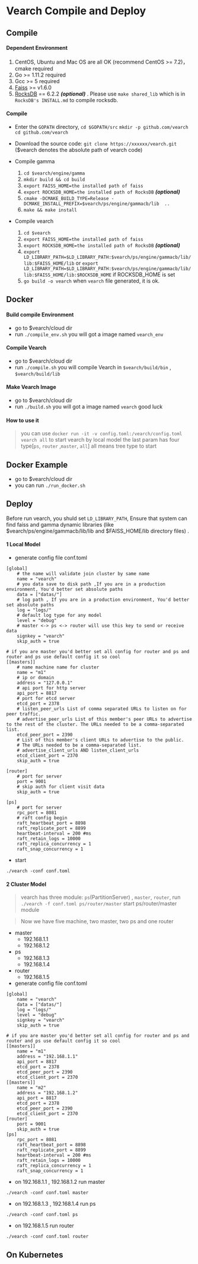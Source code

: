 # Vearch Compile and Deploy

## Compile

#### Dependent Environment 

   1. CentOS, Ubuntu and Mac OS are all OK (recommend CentOS >= 7.2)，cmake required
   2. Go >= 1.11.2 required
   3. Gcc >= 5 required
   4. [Faiss](https://github.com/facebookresearch/faiss) >= v1.6.0
   5. [RocksDB](https://github.com/facebook/rocksdb) == 6.2.2 ***(optional)*** . Please use `make shared_lib` which is in `RocksDB's INSTALL.md` to compile rocksdb.

#### Compile 
   * Enter the `GOPATH` directory, `cd $GOPATH/src` `mkdir -p github.com/vearch` `cd github.com/vearch`
   * Download the source code: `git clone https://xxxxxx/vearch.git` ($vearch denotes the absolute path of vearch code)
   * Compile gamma
       1. `cd $vearch/engine/gamma`
       2. `mkdir build && cd build`
       3. `export FAISS_HOME=the installed path of faiss`
       4. `export ROCKSDB_HOME=the installed path of RocksDB` ***(optional)***
       5. `cmake -DCMAKE_BUILD_TYPE=Release -DCMAKE_INSTALL_PREFIX=$vearch/ps/engine/gammacb/lib  ..`
       6. `make && make install`
      
   * Compile vearch
      1. `cd $vearch`
      2. `export FAISS_HOME=the installed path of faiss`
      3. `export ROCKSDB_HOME=the installed path of RocksDB` ***(optional)***
      4. `export LD_LIBRARY_PATH=$LD_LIBRARY_PATH:$vearch/ps/engine/gammacb/lib/lib:$FAISS_HOME/lib` or `export LD_LIBRARY_PATH=$LD_LIBRARY_PATH:$vearch/ps/engine/gammacb/lib/lib:$FAISS_HOME/lib:$ROCKSDB_HOME` if ROCKSDB_HOME is set
      5. `go build -o vearch`
      when `vearch` file generated, it is ok.
      
      
## Docker

#### Build compile Environment 
* go to $vearch/cloud dir
* run `./compile_env.sh` you will got a image named `vearch_env`
#### Compile Vearch
* go to $vearch/cloud dir
* run `./compile.sh` you will compile Vearch in `$vearch/build/bin` , `$vearch/build/lib`
#### Make Vearch Image
* go to $vearch/cloud dir
* run `./build.sh` you will got a image named `vearch` good luck
#### How to use it 
> you can use `docker run -it -v config.toml:/vearch/config.toml vearch all` to start vearch by local model the last param has four type[`ps`, `router` ,`master`, `all`] all means tree type to start
       

## Docker Example
* go to $vearch/cloud dir
* you can run `./run_docker.sh`        
       
## Deploy
   Before run vearch, you shuld set `LD_LIBRARY_PATH`, Ensure that system can find faiss and gamma dynamic libraries (like $vearch/ps/engine/gammacb/lib/lib and $FAISS_HOME/lib directory files) .
   #### 1 Local Model
   * generate config file conf.toml
      
```
[global]
    # the name will validate join cluster by same name
    name = "vearch"
    # you data save to disk path ,If you are in a production environment, You'd better set absolute paths
    data = ["datas/"]
    # log path , If you are in a production environment, You'd better set absolute paths
    log = "logs/"
    # default log type for any model
    level = "debug"
    # master <-> ps <-> router will use this key to send or receive data
    signkey = "vearch"
    skip_auth = true

# if you are master you'd better set all config for router and ps and router and ps use default config it so cool
[[masters]]
    # name machine name for cluster
    name = "m1"
    # ip or domain
    address = "127.0.0.1"
    # api port for http server
    api_port = 8817
    # port for etcd server
    etcd_port = 2378
    # listen_peer_urls List of comma separated URLs to listen on for peer traffic.
    # advertise_peer_urls List of this member's peer URLs to advertise to the rest of the cluster. The URLs needed to be a comma-separated list.
    etcd_peer_port = 2390
    # List of this member's client URLs to advertise to the public.
    # The URLs needed to be a comma-separated list.
    # advertise_client_urls AND listen_client_urls
    etcd_client_port = 2370
    skip_auth = true

[router]
    # port for server
    port = 9001
    # skip auth for client visit data
    skip_auth = true

[ps]
    # port for server
    rpc_port = 8081
    # raft config begin
    raft_heartbeat_port = 8898
    raft_replicate_port = 8899
    heartbeat-interval = 200 #ms
    raft_retain_logs = 10000
    raft_replica_concurrency = 1
    raft_snap_concurrency = 1 
```
   * start

````
./vearch -conf conf.toml
````
   
   #### 2 Cluster Model
   > vearch has three module: `ps`(PartitionServer) , `master`, `router`, run `./vearch -f conf.toml ps/router/master` start ps/router/master module

   > Now we have five machine, two master, two ps and one router

* master
    * 192.168.1.1
    * 192.168.1.2
* ps
    * 192.168.1.3
    * 192.168.1.4
* router
    * 192.168.1.5
* generate config file conf.toml

````
[global]
    name = "vearch"
    data = ["datas/"]
    log = "logs/"
    level = "debug"
    signkey = "vearch"
    skip_auth = true

# if you are master you'd better set all config for router and ps and router and ps use default config it so cool
[[masters]]
    name = "m1"
    address = "192.168.1.1"
    api_port = 8817
    etcd_port = 2378
    etcd_peer_port = 2390
    etcd_client_port = 2370
[[masters]]
    name = "m2"
    address = "192.168.1.2"
    api_port = 8817
    etcd_port = 2378
    etcd_peer_port = 2390
    etcd_client_port = 2370
[router]
    port = 9001
    skip_auth = true
[ps]
    rpc_port = 8081
    raft_heartbeat_port = 8898
    raft_replicate_port = 8899
    heartbeat-interval = 200 #ms
    raft_retain_logs = 10000
    raft_replica_concurrency = 1
    raft_snap_concurrency = 1
````
* on 192.168.1.1 , 192.168.1.2  run master

````
./vearch -conf conf.toml master
````

* on 192.168.1.3 , 192.168.1.4 run ps

````
./vearch -conf conf.toml ps
````

* on 192.168.1.5 run router

````
./vearch -conf conf.toml router
````

## On Kubernetes
